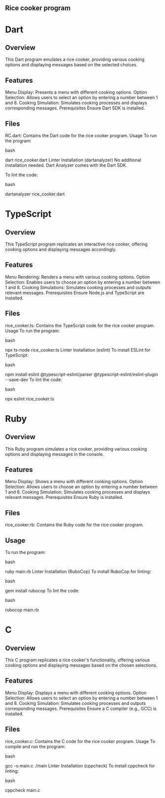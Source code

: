 ## Rice cooker program

# Dart
## Overview
This Dart program emulates a rice cooker, providing various cooking options and displaying messages based on the selected choices.

## Features
Menu Display: Presents a menu with different cooking options.
Option Selection: Allows users to select an option by entering a number between 1 and 8.
Cooking Simulation: Simulates cooking processes and displays corresponding messages.
Prerequisites
Ensure Dart SDK is installed.

## Files
RC.dart: Contains the Dart code for the rice cooker program.
Usage
To run the program:

bash

dart rice_cooker.dart
Linter Installation (dartanalyzer)
No additional installation needed. Dart Analyzer comes with the Dart SDK.

To lint the code:

bash

dartanalyzer rice_cooker.dart

# TypeScript
## Overview
This TypeScript program replicates an interactive rice cooker, offering cooking options and displaying messages accordingly.

## Features
Menu Rendering: Renders a menu with various cooking options.
Option Selection: Enables users to choose an option by entering a number between 1 and 8.
Cooking Simulations: Simulates cooking processes and outputs relevant messages.
Prerequisites
Ensure Node.js and TypeScript are installed.

## Files
rice_cooker.ts: Contains the TypeScript code for the rice cooker program.
Usage
To run the program:

bash

npx ts-node rice_cooker.ts
Linter Installation (eslint)
To install ESLint for TypeScript:

bash

npm install eslint @typescript-eslint/parser @typescript-eslint/eslint-plugin --save-dev
To lint the code:

bash

npx eslint rice_cooker.ts

# Ruby
## Overview
This Ruby program simulates a rice cooker, providing various cooking options and displaying messages in the console.

## Features
Menu Display: Shows a menu with different cooking options.
Option Selection: Allows users to choose an option by entering a number between 1 and 8.
Cooking Simulation: Simulates cooking processes and displays relevant messages.
Prerequisites
Ensure Ruby is installed.

## Files

rice_cooker.rb: Contains the Ruby code for the rice cooker program.

## Usage
To run the program:

bash

ruby main.rb
Linter Installation (RuboCop)
To install RuboCop for linting:

bash

gem install rubocop
To lint the code:

bash

rubocop main.rb

# C
## Overview
This C program replicates a rice cooker's functionality, offering various cooking options and displaying messages based on the chosen selections.

## Features
Menu Display: Displays a menu with different cooking options.
Option Selection: Allows users to select an option by entering a number between 1 and 8.
Cooking Simulation: Simulates cooking processes and outputs corresponding messages.
Prerequisites
Ensure a C compiler (e.g., GCC) is installed.

## Files
rice_cooker.c: Contains the C code for the rice cooker program.
Usage
To compile and run the program:

bash

gcc -o main.c
./main
Linter Installation (cppcheck)
To install cppcheck for linting:


bash

cppcheck main.c

